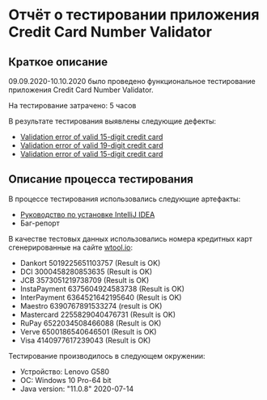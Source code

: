 # Отчёт о тестировании приложения Credit Card Number Validator

## Краткое описание

09.09.2020-10.10.2020 было проведено функциональное тестирование приложения Credit Card Number Validator.

На тестирование затрачено: 5 часов

В результате тестирования выявлены следующие дефекты:
* [Validation error of valid 15-digit credit card](https://github.com/AigulD/Credit-card-number-validator/issues/1)
* [Validation error of valid 19-digit credit card](https://github.com/AigulD/Credit-card-number-validator/issues/2)
* [Validation error of valid 15-digit credit card](https://github.com/AigulD/Credit-card-number-validator/issues/3)

## Описание процесса тестирования

В процессе тестирования использовались следующие артефакты:
* [Руководство по установке IntelliJ IDEA](https://github.com/netology-code/javaqa-homeworks/blob/master/intro/idea.md)
* Баг-репорт

В качестве тестовых данных использовались номера кредитных карт сгенерированные на сайте [wtool.io](https://wtools.io/ru/credit-card-generator):
* Dankort 5019225651103757 (Result is OK)
* DCI 3000458280853635	(Result is OK)
* JCB 3573051219738709 (Result is OK)	
* InstaPayment 6375604924583738 (Result is OK) 
* InterPayment 6364521642195640 (Result is OK)
* Maestro 6390767891533274 (result is OK)
* Mastercard 2255829040476731 (Result is OK)
* RuPay 6522034508466088 (Result is OK)
* Verve 6500186540646501 (Result is OK)
* Visa 4140977617239043 (Result is OK)

Тестирование производилось в следующем окружении:
* Устройство: Lenovo G580
* ОС: Windows 10 Pro-64 bit
* Java version: "11.0.8" 2020-07-14